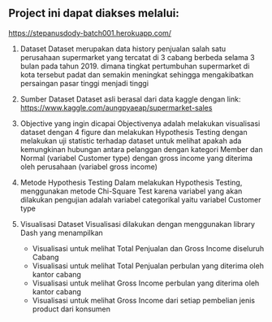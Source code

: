 ## Project ini dapat diakses melalui:

https://stepanusdody-batch001.herokuapp.com/




1. Dataset
    Dataset merupakan data history penjualan salah satu perusahaan supermarket yang tercatat di 3 cabang berbeda selama 3 bulan pada tahun 2019. dimana tingkat pertumbuhan supermarket di kota tersebut padat dan semakin meningkat sehingga mengakibatkan persaingan pasar tinggi menjadi tinggi

2. Sumber Dataset
    Dataset asli berasal dari data kaggle dengan link: https://www.kaggle.com/aungpyaeap/supermarket-sales

3. Objective yang ingin dicapai
    Objectivenya adalah melakukan visualisasi dataset dengan 4 figure dan melakukan Hypothesis Testing dengan melakukan uji statistic terhadap dataset untuk melihat apakah ada kemungkinan hubungan antara pelanggan dengan kategori Member dan Normal (variabel Customer type) dengan gross income yang diterima oleh perusahaan (variabel gross income)

4. Metode Hypothesis Testing
    Dalam melakukan Hypothesis Testing, menggunakan metode Chi-Square Test karena variabel yang akan dilakukan pengujian adalah variabel categorikal yaitu variabel Customer type

5. Visualisasi Dataset
    Visualisasi dilakukan dengan menggunakan library Dash yang menampilkan 
    - Visualisasi untuk melihat Total Penjualan dan Gross Income diseluruh Cabang
    - Visualisasi untuk melihat Total Penjualan perbulan yang diterima oleh kantor cabang 
    - Visualisasi untuk melihat Gross Income perbulan yang diterima oleh kantor cabang
    - Visualisasi untuk melihat Gross Income dari setiap pembelian jenis product dari konsumen
